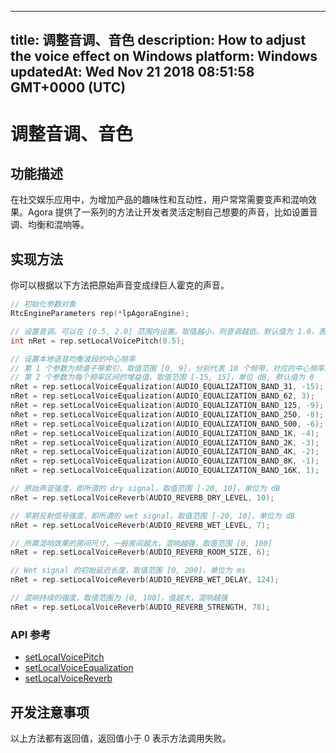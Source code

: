 
---
title: 调整音调、音色
description: How to adjust the voice effect on Windows
platform: Windows
updatedAt: Wed Nov 21 2018 08:51:58 GMT+0000 (UTC)
---
# 调整音调、音色
## 功能描述

在社交娱乐应用中，为增加产品的趣味性和互动性，用户常常需要变声和混响效果。Agora 提供了一系列的方法让开发者灵活定制自己想要的声音，比如设置音调、均衡和混响等。 

## 实现方法

你可以根据以下方法把原始声音变成绿巨人霍克的声音。

```c++
// 初始化参数对象
RtcEngineParameters rep(*lpAgoraEngine);

// 设置音调。可以在 [0.5, 2.0] 范围内设置。取值越小，则音调越低。默认值为 1.0，表示不需要修改音调。
int nRet = rep.setLocalVoicePitch(0.5);

// 设置本地语音均衡波段的中心频率
// 第 1 个参数为频谱子带索引，取值范围 [0, 9]，分别代表 10 个频带，对应的中心频率是 [31, 62, 125, 250, 500, 1k, 2k, 4k, 8k, 16k] Hz
// 第 2 个参数为每个频率区间的增益值，取值范围 [-15, 15]，单位 dB, 默认值为 0
nRet = rep.setLocalVoiceEqualization(AUDIO_EQUALIZATION_BAND_31, -15);
nRet = rep.setLocalVoiceEqualization(AUDIO_EQUALIZATION_BAND_62, 3);
nRet = rep.setLocalVoiceEqualization(AUDIO_EQUALIZATION_BAND_125, -9);
nRet = rep.setLocalVoiceEqualization(AUDIO_EQUALIZATION_BAND_250, -8);
nRet = rep.setLocalVoiceEqualization(AUDIO_EQUALIZATION_BAND_500, -6);
nRet = rep.setLocalVoiceEqualization(AUDIO_EQUALIZATION_BAND_1K, -4);
nRet = rep.setLocalVoiceEqualization(AUDIO_EQUALIZATION_BAND_2K, -3);
nRet = rep.setLocalVoiceEqualization(AUDIO_EQUALIZATION_BAND_4K, -2);
nRet = rep.setLocalVoiceEqualization(AUDIO_EQUALIZATION_BAND_8K, -1);
nRet = rep.setLocalVoiceEqualization(AUDIO_EQUALIZATION_BAND_16K, 1);

// 原始声音强度，即所谓的 dry signal，取值范围 [-20, 10]，单位为 dB
nRet = rep.setLocalVoiceReverb(AUDIO_REVERB_DRY_LEVEL, 10);

// 早期反射信号强度，即所谓的 wet signal，取值范围 [-20, 10]，单位为 dB
nRet = rep.setLocalVoiceReverb(AUDIO_REVERB_WET_LEVEL, 7);

// 所需混响效果的房间尺寸，一般房间越大，混响越强，取值范围 [0, 100]
nRet = rep.setLocalVoiceReverb(AUDIO_REVERB_ROOM_SIZE, 6);

// Wet signal 的初始延迟长度，取值范围 [0, 200]，单位为 ms
nRet = rep.setLocalVoiceReverb(AUDIO_REVERB_WET_DELAY, 124);

// 混响持续的强度，取值范围为 [0, 100]，值越大，混响越强
nRet = rep.setLocalVoiceReverb(AUDIO_REVERB_STRENGTH, 78);
```

### API 参考

- [setLocalVoicePitch](https://docs.agora.io/cn/Voice/API%20Reference/cpp/classagora_1_1rtc_1_1_rtc_engine_parameters.html#a1fef48b6aa3954d7e76164a43d660b94)
- [setLocalVoiceEqualization](https://docs.agora.io/cn/Voice/API%20Reference/cpp/classagora_1_1rtc_1_1_rtc_engine_parameters.html#a3de79ba906e6b254b997eda4d395d052)
- [setLocalVoiceReverb](https://docs.agora.io/cn/Voice/API%20Reference/cpp/classagora_1_1rtc_1_1_rtc_engine_parameters.html#aa00e903b1cc6f2752373afbe556ef456)

## 开发注意事项

以上方法都有返回值，返回值小于 0 表示方法调用失败。
